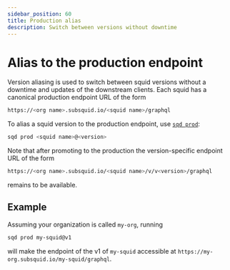 ```yaml
---
sidebar_position: 60
title: Production alias
description: Switch between versions without downtime
---
```


# Alias to the production endpoint

Version aliasing is used to switch between squid versions without a downtime and updates of the downstream clients. 
Each squid has a canonical production endpoint URL of the form
```bash
https://<org name>.subsquid.io/<squid name>/graphql
```

To alias a squid version to the production endpoint, use [`sqd prod`](/squid-cli/prod):
```bash
sqd prod <squid name>@<version>
```

Note that after promoting to the production the version-specific endpoint URL of the form
```bash
https://<org name>.subsquid.io/<squid name>/v/v<version>/graphql
```
remains to be available.


## Example

Assuming your organization is called `my-org`, running

```bash
sqd prod my-squid@v1
```

will make the endpoint of the v1 of `my-squid` accessible at `https://my-org.subsquid.io/my-squid/graphql`.
